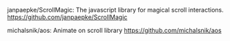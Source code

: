 janpaepke/ScrollMagic: The javascript library for magical scroll interactions.
https://github.com/janpaepke/ScrollMagic


michalsnik/aos: Animate on scroll library
https://github.com/michalsnik/aos
